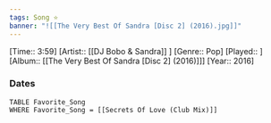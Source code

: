 ```yaml
---
tags: Song ⭐ 
banner: "![[The Very Best Of Sandra [Disc 2] (2016).jpg]]"
---
```

[Time:: 3:59]
[Artist:: [[DJ Bobo & Sandra]] ]
[Genre:: Pop]
[Played:: ]
[Album:: [[The Very Best Of Sandra [Disc 2] (2016)]]]
[Year:: 2016]
### Dates
````dataview
TABLE Favorite_Song
WHERE Favorite_Song = [[Secrets Of Love (Club Mix)]]
````
